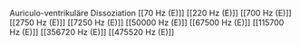 Auriculo-ventrikuläre Dissoziation
[[70 Hz (E)]]
[[220 Hz (E)]]
[[700 Hz (E)]]
[[2750 Hz (E)]]
[[7250 Hz (E)]]
[[50000 Hz (E)]]
[[67500 Hz (E)]]
[[115700 Hz (E)]]
[[356720 Hz (E)]]
[[475520 Hz (E)]]